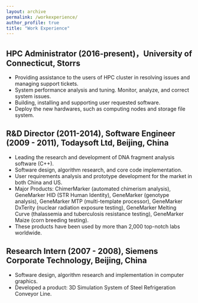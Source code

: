```yaml
---
layout: archive
permalink: /workexperience/
author_profile: true
title: "Work Experience"
---
```


HPC Administrator (2016-present)，University of Connecticut, Storrs
------
* Providing assistance to the users of HPC cluster in resolving issues and managing support tickets.
* System performance analysis and tuning. Monitor, analyze, and correct system issues.
* Building, installing and supporting user requested software.
* Deploy the new hardwares, such as computing nodes and storage file system.


R&D Director (2011-2014),  Software Engineer (2009 - 2011), Todaysoft Ltd, Beijing, China
------
* Leading the research and development of DNA fragment analysis software (C++).
* Software design, algorithm research, and core code implementation.
* User requirements analysis and prototype development for the market in both China and US.
* Major Products: ChimerMarker (automated chimerism analysis), GeneMarker HID (STR Human
Identity), GeneMarker (genotype analysis), GeneMarker MTP (multi-template processor), GeneMarker DxTerity (nuclear radiation exposure testing), GeneMarker Melting Curve (thalassemia and tuberculosis resistance testing), GeneMarker Maize (corn breeding testing).
* These products have been used by more than 2,000 top-notch labs worldwide.


Research Intern (2007 - 2008), Siemens Corporate Technology, Beijing, China
------
* Software design, algorithm research and implementation in computer graphics.
* Developed a product: 3D Simulation System of Steel Refrigeration Conveyor Line.
